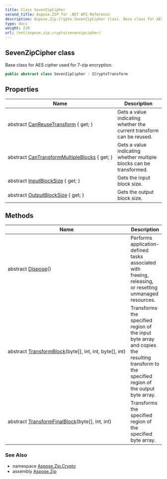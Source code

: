```yaml
---
title: Class SevenZipCipher
second_title: Aspose.ZIP for .NET API Reference
description: Aspose.Zip.Crypto.SevenZipCipher class. Base class for AES cipher used for 7zip encryption
type: docs
weight: 220
url: /net/aspose.zip.crypto/sevenzipcipher/
---
```

## SevenZipCipher class

Base class for AES cipher used for 7-zip encryption.

```csharp
public abstract class SevenZipCipher : ICryptoTransform
```

## Properties

| Name | Description |
| --- | --- |
| abstract [CanReuseTransform](../../aspose.zip.crypto/sevenzipcipher/canreusetransform/) { get; } | Gets a value indicating whether the current transform can be reused. |
| abstract [CanTransformMultipleBlocks](../../aspose.zip.crypto/sevenzipcipher/cantransformmultipleblocks/) { get; } | Gets a value indicating whether multiple blocks can be transformed. |
| abstract [InputBlockSize](../../aspose.zip.crypto/sevenzipcipher/inputblocksize/) { get; } | Gets the input block size. |
| abstract [OutputBlockSize](../../aspose.zip.crypto/sevenzipcipher/outputblocksize/) { get; } | Gets the output block size. |

## Methods

| Name | Description |
| --- | --- |
| abstract [Dispose](../../aspose.zip.crypto/sevenzipcipher/dispose/)() | Performs application-defined tasks associated with freeing, releasing, or resetting unmanaged resources. |
| abstract [TransformBlock](../../aspose.zip.crypto/sevenzipcipher/transformblock/)(byte[], int, int, byte[], int) | Transforms the specified region of the input byte array and copies the resulting transform to the specified region of the output byte array. |
| abstract [TransformFinalBlock](../../aspose.zip.crypto/sevenzipcipher/transformfinalblock/)(byte[], int, int) | Transforms the specified region of the specified byte array. |

### See Also

* namespace [Aspose.Zip.Crypto](../../aspose.zip.crypto/)
* assembly [Aspose.Zip](../../)


